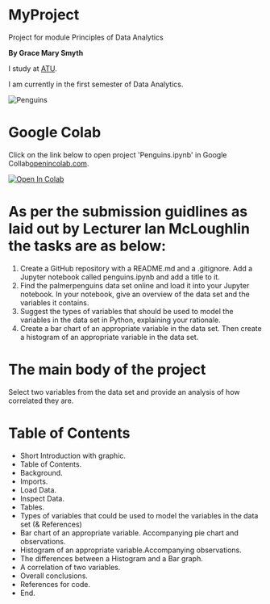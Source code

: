 # MyProject
Project for module Principles of Data Analytics

**By Grace Mary Smyth**

I study at [ATU](https://www.atu.ie/).

I am currently in the first semester of Data Analytics. 

![Penguins](https://allisonhorst.github.io/palmerpenguins/reference/figures/lter_penguins.png)

# Google Colab
Click on the link below to open project 'Penguins.ipynb' in Google Collab[openincolab.com](https://openincollab.com/).

<a target="_blank" href="https://colab.research.google.com/github/GraceMarySmyth/MyProject/blob/main/Penguins.ipynb">
  <img src="https://colab.research.google.com/assets/colab-badge.svg" alt="Open In Colab"/>
</a>

# As per the submission guidlines as laid out by Lecturer Ian McLoughlin the tasks are as below:
1. Create a GitHub repository with a README.md and a .gitignore. Add a Jupyter notebook called penguins.ipynb and add a title to it.
2.  Find the palmerpenguins data set online and load it into your Jupyter notebook. In your notebook, give an overview of the data set and the variables it contains.
3.  Suggest the types of variables that should be used to model the variables in the data set in Python, explaining your rationale.
4.  Create a bar chart of an appropriate variable in the data set. Then create a histogram of an appropriate variable in the data set.

# The main body of the project 
Select two variables from the data set and provide an analysis of how correlated they are.

# Table of Contents
 - Short Introduction with graphic.
 - Table of Contents.
 - Background.
 - Imports.
 - Load Data.
 - Inspect Data.
 - Tables.
 - Types of variables that could be used to model the variables in the data set (& References)
 - Bar chart of an appropriate variable. Accompanying pie chart and observations.
 - Histogram of an appropriate variable.Accompanying observations.
 - The differences between a Histogram and a Bar graph.
 - A correlation of two variables.
 - Overall conclusions.
 - References for code.
 - End.



